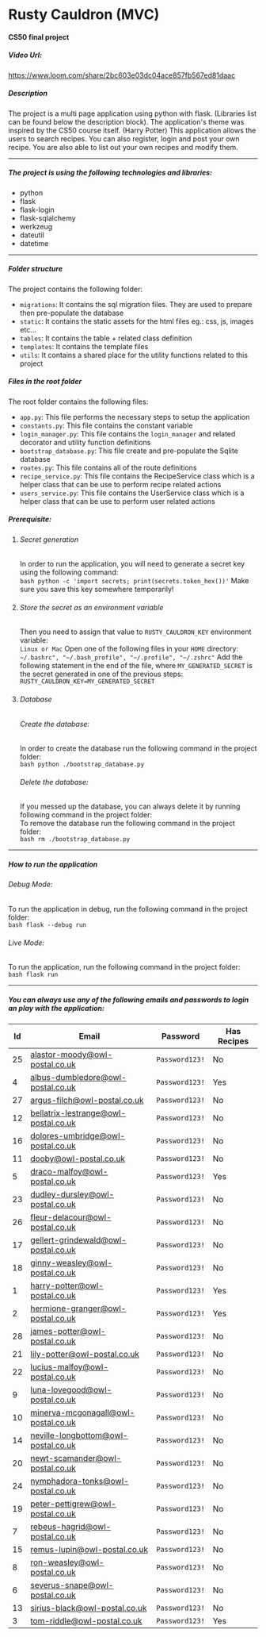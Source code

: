 # Rusty Cauldron (MVC)

#### CS50 final project

##### Video Url:

https://www.loom.com/share/2bc603e03dc04ace857fb567ed81daac

##### Description

The project is a multi page application using python with flask. (Libraries list can be found below the description block). The application's theme was inspired by the CS50 course itself. (Harry Potter) This application allows the users to search recipes. You can also register, login and post your own recipe. You are also able to list out your own recipes and modify them.

---

##### The project is using the following technologies and libraries:

- python
- flask
- flask-login
- flask-sqlalchemy
- werkzeug
- dateutil
- datetime

---

##### Folder structure

The project contains the following folder:

- `migrations`: It contains the sql migration files. They are used to prepare then pre-populate the database
- `static`: It contains the static assets for the html files eg.: css, js, images etc...
- `tables`: It contains the table + related class definition
- `templates`: It contains the template files
- `utils`: It contains a shared place for the utility functions related to this project

##### Files in the root folder

The root folder contains the following files:

- `app.py`: This file performs the necessary steps to setup the application
- `constants.py`: This file contains the constant variable
- `login_manager.py`: This file contains the `login_manager` and related decorator and utility function definitions
- `bootstrap_database.py`: This file create and pre-populate the Sqlite database
- `routes.py`: This file contains all of the route definitions
- `recipe_service.py`: This file contains the RecipeService class which is a helper class that can be use to perform recipe related actions
- `users_service.py`: This file contains the UserService class which is a helper class that can be use to perform user related actions

##### Prerequisite:

1. ###### Secret generation

   In order to run the application, you will need to generate a secret key using the following command:\
   `bash python -c 'import secrets; print(secrets.token_hex())'`
   Make sure you save this key somewhere temporarily!

2. ###### Store the secret as an environment variable

   Then you need to assign that value to `RUSTY_CAULDRON_KEY` environment variable:\
   `Linux or Mac`
   Open one of the following files in your `HOME` directory:\
   `~/.bashrc", "~/.bash_profile", "~/.profile", "~/.zshrc"`
   Add the following statement in the end of the file, where `MY_GENERATED_SECRET` is the secret generated in one of the previous steps:\
   `RUSTY_CAULDRON_KEY=MY_GENERATED_SECRET`

3. ###### Database
   ###### Create the database:
   In order to create the database run the following command in the project folder:\
   `bash python ./bootstrap_database.py`
   ###### Delete the database:
   If you messed up the database, you can always delete it by running following command in the project folder:\
   To remove the database run the following command in the project folder:\
   `bash rm ./bootstrap_database.py`

---

##### How to run the application

###### Debug Mode:

To run the application in debug, run the following command in the project folder:\
`bash flask --debug run`

###### Live Mode:

To run the application, run the following command in the project folder:\
`bash flask run`

---

##### You can always use any of the following emails and passwords to login an play with the application:

| Id  | Email                                | Password       | Has Recipes |
| --- | ------------------------------------ | -------------- | ----------- |
| 25  | alastor-moody@owl-postal.co.uk       | `Password123!` | No          |
| 4   | albus-dumbledore@owl-postal.co.uk    | `Password123!` | Yes         |
| 27  | argus-filch@owl-postal.co.uk         | `Password123!` | No          |
| 12  | bellatrix-lestrange@owl-postal.co.uk | `Password123!` | No          |
| 16  | dolores-umbridge@owl-postal.co.uk    | `Password123!` | No          |
| 11  | dooby@owl-postal.co.uk               | `Password123!` | No          |
| 5   | draco-malfoy@owl-postal.co.uk        | `Password123!` | Yes         |
| 23  | dudley-dursley@owl-postal.co.uk      | `Password123!` | No          |
| 26  | fleur-delacour@owl-postal.co.uk      | `Password123!` | No          |
| 17  | gellert-grindewald@owl-postal.co.uk  | `Password123!` | No          |
| 18  | ginny-weasley@owl-postal.co.uk       | `Password123!` | No          |
| 1   | harry-potter@owl-postal.co.uk        | `Password123!` | Yes         |
| 2   | hermione-granger@owl-postal.co.uk    | `Password123!` | Yes         |
| 28  | james-potter@owl-postal.co.uk        | `Password123!` | No          |
| 21  | lily-potter@owl-postal.co.uk         | `Password123!` | No          |
| 22  | lucius-malfoy@owl-postal.co.uk       | `Password123!` | No          |
| 9   | luna-lovegood@owl-postal.co.uk       | `Password123!` | No          |
| 10  | minerva-mcgonagall@owl-postal.co.uk  | `Password123!` | No          |
| 14  | neville-longbottom@owl-postal.co.uk  | `Password123!` | No          |
| 20  | newt-scamander@owl-postal.co.uk      | `Password123!` | No          |
| 24  | nymphadora-tonks@owl-postal.co.uk    | `Password123!` | No          |
| 19  | peter-pettigrew@owl-postal.co.uk     | `Password123!` | No          |
| 7   | rebeus-hagrid@owl-postal.co.uk       | `Password123!` | No          |
| 15  | remus-lupin@owl-postal.co.uk         | `Password123!` | No          |
| 8   | ron-weasley@owl-postal.co.uk         | `Password123!` | No          |
| 6   | severus-snape@owl-postal.co.uk       | `Password123!` | No          |
| 13  | sirius-black@owl-postal.co.uk        | `Password123!` | No          |
| 3   | tom-riddle@owl-postal.co.uk          | `Password123!` | Yes         |
